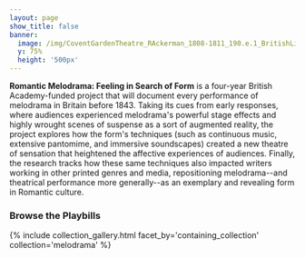 ```yaml
---
layout: page
show_title: false
banner:
  image: /img/CoventGardenTheatre_RAckerman_1808-1811_190.e.1_BritishLibrary.jpg
  y: 75%
  height: '500px'
---
```



__Romantic Melodrama: Feeling in Search of Form__ is a four-year British Academy-funded project that will document every performance of melodrama in Britain before 1843. Taking its cues from early responses, where audiences experienced melodrama's powerful stage effects and highly wrought scenes of suspense as a sort of augmented reality, the project explores how the form's techniques (such as continuous music, extensive pantomime, and immersive soundscapes) created a new theatre of sensation that heightened the affective experiences of audiences. Finally, the research tracks how these same techniques also impacted writers working in other printed genres and media, repositioning melodrama--and theatrical performance more generally--as an exemplary and revealing form in Romantic culture.




### Browse the Playbills

{% include collection_gallery.html facet_by='containing_collection' collection='melodrama' %}

